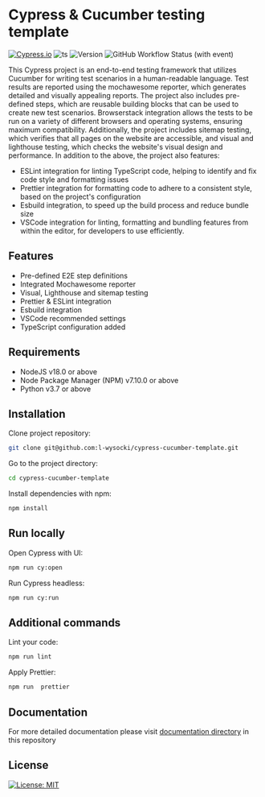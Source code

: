 # Cypress & Cucumber testing template

[![Cypress.io](https://img.shields.io/badge/tested%20with-Cypress-04C38E.svg)](https://www.cypress.io/) ![ts](https://badgen.net/badge/-/TypeScript?icon=typescript&label&labelColor=blue&color=555555) ![Version](https://img.shields.io/badge/dynamic/json?url=https%3A%2F%2Fraw.githubusercontent.com%2Fl-wysocki%2Fcypress-cucumber-template%2Fmain%2Fpackage.json&query=%24.version&label=Version) ![GitHub Workflow Status (with event)](https://img.shields.io/github/actions/workflow/status/l-wysocki/cypress-cucumber-template/linter.yml)



This Cypress project is an end-to-end testing framework that utilizes Cucumber for writing test scenarios in a human-readable language. Test results are reported using the mochawesome reporter, which generates detailed and visually appealing reports. The project also includes pre-defined steps, which are reusable building blocks that can be used to create new test scenarios. Browserstack integration allows the tests to be run on a variety of different browsers and operating systems, ensuring maximum compatibility. Additionally, the project includes sitemap testing, which verifies that all pages on the website are accessible, and visual and lighthouse testing, which checks the website's visual design and performance.
In addition to the above, the project also features:

- ESLint integration for linting TypeScript code, helping to identify and fix code style and formatting issues
- Prettier integration for formatting code to adhere to a consistent style, based on the project's configuration
- Esbuild integration, to speed up the build process and reduce bundle size
- VSCode integration for linting, formatting and bundling features from within the editor, for developers to use efficiently.

## Features

- Pre-defined E2E step definitions
- Integrated Mochawesome reporter
- Visual, Lighthouse and sitemap testing
- Prettier & ESLint integration
- Esbuild integration
- VSCode recommended settings
- TypeScript configuration added

## Requirements

- NodeJS v18.0 or above
- Node Package Manager (NPM) v7.10.0 or above
- Python v3.7 or above

## Installation

Clone project repository:

```bash
git clone git@github.com:l-wysocki/cypress-cucumber-template.git
```

Go to the project directory:

```bash
cd cypress-cucumber-template
```

Install dependencies with npm:

```bash
npm install
```

## Run locally

Open Cypress with UI:

```bash
npm run cy:open
```

Run Cypress headless:

```bash
npm run cy:run
```

## Additional commands

Lint your code:
```bash
npm run lint
```

Apply Prettier:
```bash
npm run  prettier
```

## Documentation

For more detailed documentation please visit [documentation directory](/docs/) in this repository

## License

[![License: MIT](https://img.shields.io/badge/License-MIT-yellow.svg)](/LICENSE.md)
